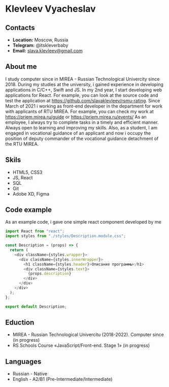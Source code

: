 # Klevleev Vyacheslav
## Contacts
* **Location:** Moscow, Russia
* **Telegram:** @itskleverbaby
* **Email:** slava.klevleev@gmail.com
## About me
I study computer since in MIREA - Russian Technological Univercity since 2018. During my studies at the university, i gained experience in developing applications in C/C++, Swift and JS. In my 2nd year, I start developing web applications for React. For example, you can look at the source code and test the application at https://github.com/slavaklevleev/rsmu-rating. Since March of 2021 i working as front-end developer in the department for work with applicants of RTU MIREA. For example, you can check my work at https://priem.mirea.ru/guide or https://priem.mirea.ru/events/
As an employee, I always try to complete tasks in a timely and efficient manner. Always open to learning and improving my skills.
Also, as a student, I am engaged in vocational guidance of an applicant and now i occupy the position of deputy commander of the vocational guidance detachment of the RTU MIREA.
## Skils
* HTML5, CSS3
* JS, React
* SQL
* Git
* Adobe XD, Figma
## Code example
As an example code, i gave one simple react component developed by me
```javascript
import React from "react";
import styles from "./styles/Description.module.css";

const Description = (props) => {
  return (
    <div className={styles.wrapper}>
      <div className={styles.innerWrapper}>
        <h1 className={styles.header}>Описание программы</h1>
        <div className={styles.text}>
          {props.description}
        </div>
      </div>
    </div>
  );
};

export default Description;
```

## Eduction
* MIREA - Russian Technological Univercitu (2018-2022). Computer since (in progress)
* RS Schools Course «JavaScript/Front-end. Stage 1» (in progress)

## Languages
* Russian - Native
* English - A2/B1 (Pre-Intermediate/Intermediate)